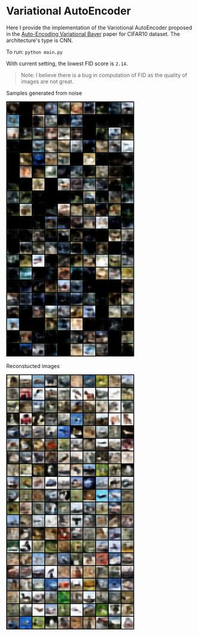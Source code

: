 # Variational AutoEncoder

Here I provide the implementation of the Variotional AutoEncoder proposed in the [Auto-Encoding Variational Bayer](https://arxiv.org/abs/1312.6114) paper for CIFAR10 dataset. The architecture's type is CNN.

To run: `python main.py`

With current setting, the lowest FID score is `2.14`. 

> Note: I believe there is a bug in computation of FID as the quality of images are not great.

Samples generated from noise

![Samples generated from noise](examples/sampled_fake_images.png)

Reconstucted images

![Reconstructed images](examples/reconstructed_fake_images.png)